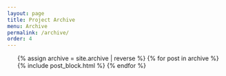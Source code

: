 ```yaml
---
layout: page
title: Project Archive
menu: Archive
permalink: /archive/
order: 4
---
```


<ul class="post-list">
    {% assign archive = site.archive | reverse %}
	{% for post in archive %}
	{% include post_block.html %}
	{% endfor %}
</ul>